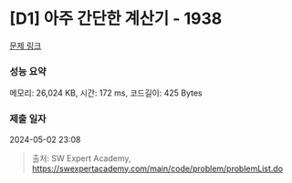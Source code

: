 # [D1] 아주 간단한 계산기 - 1938 

[문제 링크](https://swexpertacademy.com/main/code/problem/problemDetail.do?contestProbId=AV5PjsYKAMIDFAUq) 

### 성능 요약

메모리: 26,024 KB, 시간: 172 ms, 코드길이: 425 Bytes

### 제출 일자

2024-05-02 23:08



> 출처: SW Expert Academy, https://swexpertacademy.com/main/code/problem/problemList.do